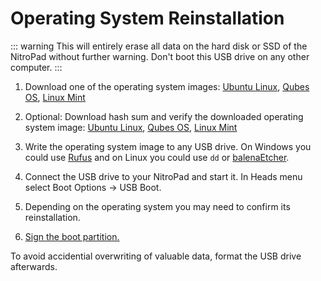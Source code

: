 # Operating System Reinstallation

::: warning
This will entirely erase all data on the hard disk or SSD of the NitroPad without further warning. Don't boot this USB drive on any other computer.
:::

1. Download one of the operating system images: [Ubuntu Linux](https://www.nitrokey.com/files/ubuntu/latest), [Qubes OS](https://www.nitrokey.com/files/qubes/latest), [Linux Mint](https://www.nitrokey.com/files/linuxmint/latest)

2. Optional: Download hash sum and verify the downloaded operating system image: [Ubuntu Linux](https://www.nitrokey.com/files/ubuntu/latest.sha256sum), [Qubes OS](https://www.nitrokey.com/files/qubes/latest.sha256sum), [Linux Mint](https://www.nitrokey.com/files/linuxmint/latest.sha256sum)

3. Write the operating system image to any USB drive. On Windows you could use [Rufus](https://rufus.ie/) and on Linux you could use `dd` or [balenaEtcher](https://www.balena.io/etcher/).

4. Connect the USB drive to your NitroPad and start it. In Heads menu select Boot Options -> USB Boot.

5. Depending on the operating system you may need to confirm its reinstallation.

6. [Sign the boot partition.](https://www.nitrokey.com/documentation/nitropad-system-update)

To avoid accidential overwriting of valuable data, format the USB drive afterwards.
